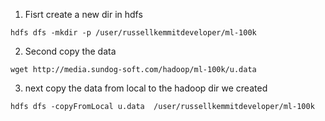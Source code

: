 1. Fisrt create a new dir in hdfs
```
hdfs dfs -mkdir -p /user/russellkemmitdeveloper/ml-100k
```
2. Second copy the data
```
wget http://media.sundog-soft.com/hadoop/ml-100k/u.data
```
3. next copy the data from local to the hadoop dir we created
```
hdfs dfs -copyFromLocal u.data  /user/russellkemmitdeveloper/ml-100k
```
